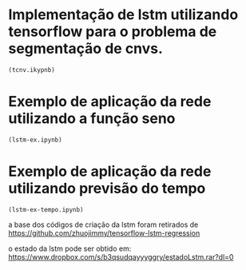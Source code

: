 # Implementação de lstm utilizando tensorflow para o problema de segmentação de cnvs.
    (tcnv.ikypnb)

# Exemplo de aplicação da rede utilizando a função seno
    (lstm-ex.ipynb)

# Exemplo de aplicação da rede utilizando previsão do tempo
    (lstm-ex-tempo.ipynb)

a base dos códigos de criação da lstm foram retirados de
https://github.com/zhuojimmy/tensorflow-lstm-regression

o estado da lstm pode ser obtido em:
https://www.dropbox.com/s/b3qsudqayyyggry/estadoLstm.rar?dl=0
